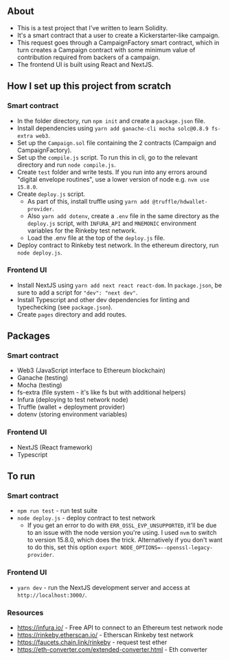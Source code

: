 ## About

- This is a test project that I've written to learn Solidity.
- It's a smart contract that a user to create a Kickerstarter-like campaign.
- This request goes through a CampaignFactory smart contract, which in turn creates a Campaign contract with some minimum value of contribution required from backers of a campaign.
- The frontend UI is built using React and NextJS.

## How I set up this project from scratch

### Smart contract

- In the folder directory, run `npm init` and create a `package.json` file.
- Install dependencies using `yarn add ganache-cli mocha solc@0.8.9 fs-extra web3`.
- Set up the `Campaign.sol` file containing the 2 contracts (Campaign and CampaignFactory).
- Set up the `compile.js` script. To run this in cli, go to the relevant directory and run `node compile.js`.
- Create `test` folder and write tests. If you run into any errors around "digital envelope routines", use a lower version of node e.g. `nvm use 15.8.0`.
- Create `deploy.js` script.
  - As part of this, install truffle using `yarn add @truffle/hdwallet-provider`.
  - Also `yarn add dotenv`, create a `.env` file in the same directory as the `deploy.js` script, with `INFURA_API` and `MNEMONIC` environment variables for the Rinkeby test network.
  - Load the .env file at the top of the `deploy.js` file.
- Deploy contract to Rinkeby test network. In the ethereum directory, run `node deploy.js`.

### Frontend UI

- Install NextJS using `yarn add next react react-dom`. In `package.json`, be sure to add a script for `"dev": "next dev"`.
- Install Typescript and other dev dependencies for linting and typechecking (see `package.json`).
- Create `pages` directory and add routes.

## Packages

### Smart contract

- Web3 (JavaScript interface to Ethereum blockchain)
- Ganache (testing)
- Mocha (testing)
- fs-extra (file system - it's like fs but with additional helpers)
- Infura (deploying to test network node)
- Truffle (wallet + deployment provider)
- dotenv (storing environment variables)

### Frontend UI

- NextJS (React framework)
- Typescript

## To run

### Smart contract

- `npm run test` - run test suite
- `node deploy.js` - deploy contract to test network
  - If you get an error to do with `ERR_OSSL_EVP_UNSUPPORTED`, it'll be due to an issue with the node version you're using. I used `nvm` to switch to version 15.8.0, which does the trick. Alternatively if you don't want to do this, set this option `export NODE_OPTIONS=--openssl-legacy-provider`.

### Frontend UI

- `yarn dev` - run the NextJS development server and access at `http://localhost:3000/`.

### Resources

- https://infura.io/ - Free API to connect to an Ethereum test network node
- https://rinkeby.etherscan.io/ - Etherscan Rinkeby test network
- https://faucets.chain.link/rinkeby - request test ether
- https://eth-converter.com/extended-converter.html - Eth converter
